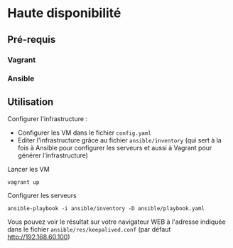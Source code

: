 # Haute disponibilité

## Pré-requis

### Vagrant


### Ansible


## Utilisation
Configurer l'infrastructure :
- Configurer les VM dans le fichier `config.yaml`
- Editer l'infrastructure grâce au fichier `ansible/inventory` (qui sert à la fois à Ansible pour configurer les serveurs et aussi à Vagrant pour générer l'infrastructure)

Lancer les VM
```
vagrant up
```

Configurer les serveurs
```
ansible-playbook -i ansible/inventory -D ansible/playbook.yaml
```

Vous pouvez voir le résultat sur votre navigateur WEB à l'adresse indiquée dans le fichier `ansible/res/keepalived.conf` (par défaut http://192.168.60.100)
